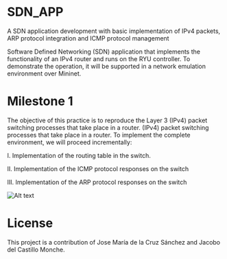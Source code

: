 # SDN_APP
A SDN application development with basic implementation of IPv4 packets, ARP protocol integration  and ICMP protocol management

Software Defined Networking (SDN) application that implements the functionality of an IPv4 router and runs on the RYU controller. To demonstrate the operation, it will be supported in a network emulation environment over Mininet.


# Milestone 1

The objective of this practice is to reproduce the Layer 3 (IPv4) packet switching processes that take place in a router. (IPv4) packet switching processes that take place in a  router. To implement the complete environment, we will proceed incrementally:

I. Implementation of the routing table in the switch.

II. Implementation of the ICMP protocol responses on the switch

III. Implementation of the ARP protocol responses on the switch

![Alt text](SDN_APP/images/milestone1.png?raw=true "")







# License
This project is a contribution of Jose María de la Cruz Sánchez and Jacobo del Castillo Monche.




